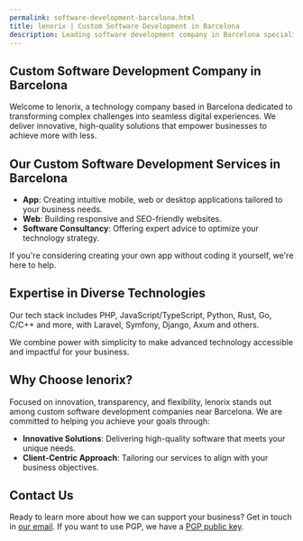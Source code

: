 ```yaml
---
permalink: software-development-barcelona.html
title: lenorix | Custom Software Development in Barcelona
description: Leading software development company in Barcelona specializing in local and remote business solutions. Expert team creating custom apps and enterprise software near Barcelona. Professional developers ready to transform your business with modern technology. Local presence, global standards.
---
```


## Custom Software Development Company in Barcelona

Welcome to lenorix, a technology company based in Barcelona dedicated to transforming complex challenges into seamless digital experiences. We deliver innovative, high-quality solutions that empower businesses to achieve more with less.

## Our Custom Software Development Services in Barcelona

- **App**: Creating intuitive mobile, web or desktop applications tailored to your business needs.
- **Web**: Building responsive and SEO-friendly websites.
- **Software Consultancy**: Offering expert advice to optimize your technology strategy.

If you're considering creating your own app without coding it yourself, we're here to help.

## Expertise in Diverse Technologies

Our tech stack includes PHP, JavaScript/TypeScript, Python, Rust, Go, C/C++ and more, with Laravel, Symfony, Django, Axum and others.

We combine power with simplicity to make advanced technology accessible and impactful for your business.

## Why Choose lenorix?

Focused on innovation, transparency, and flexibility, lenorix stands out among custom software development companies near Barcelona. We are committed to helping you achieve your goals through:

- **Innovative Solutions**: Delivering high-quality software that meets your unique needs.
- **Client-Centric Approach**: Tailoring our services to align with your business objectives.

## Contact Us

Ready to learn more about how we can support your business? Get in touch in [our email](mailto:contact@lenorix.com). If you want to use PGP, we have a [PGP public key](./public-key).
